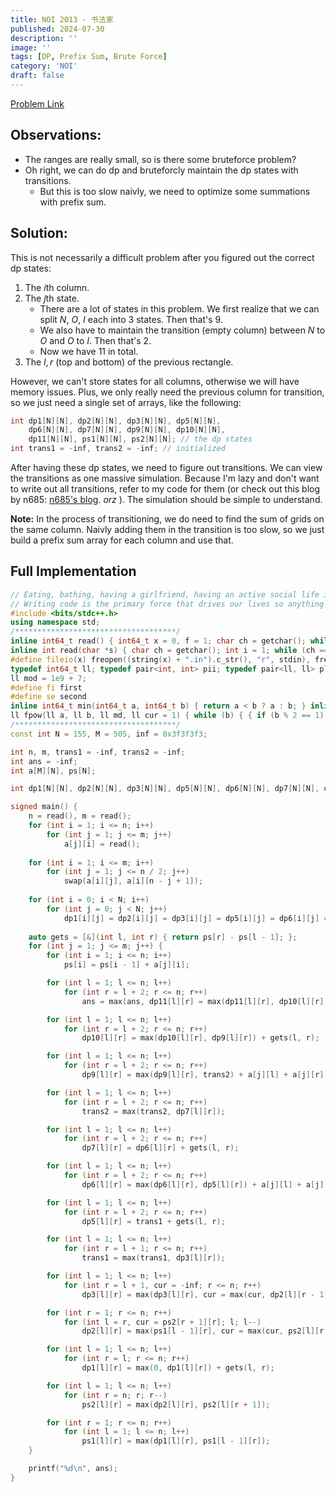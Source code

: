 ```yaml
---
title: NOI 2013 - 书法家
published: 2024-07-30
description: ''
image: ''
tags: [DP, Prefix Sum, Brute Force]
category: 'NOI'
draft: false 
---
```


<a href="https://loj.ac/p/2668" target="_blank"> Problem Link </a>

## Observations:

- The ranges are really small, so is there some bruteforce problem?
- Oh right, we can do dp and bruteforcly maintain the dp states with transitions.
  - But this is too slow naivly, we need to optimize some summations with prefix sum.

## Solution:

This is not necessarily a difficult problem after you figured out the correct dp states:

1. The $i$th column.
2. The $j$th state.
   - There are a lot of states in this problem. We first realize that we can split $N$, $O$, $I$ each into 3 states. Then that's $9$.
   - We also have to maintain the transition (empty column) between $N$ to $O$ and $O$ to $I$. Then that's $2$.
   - Now we have $11$ in total.
3. The $l, r$ (top and bottom) of the previous rectangle.

However, we can't store states for all columns, otherwise we will have memory issues. Plus, we only really need the previous column for transition, so we just need a single set of arrays, like the following:
```cpp
int dp1[N][N], dp2[N][N], dp3[N][N], dp5[N][N], 
    dp6[N][N], dp7[N][N], dp9[N][N], dp10[N][N], 
    dp11[N][N], ps1[N][N], ps2[N][N]; // the dp states
int trans1 = -inf, trans2 = -inf; // initialized
```

After having these dp states, we need to figure out transitions. We can view the transitions as one massive simulation. Because I'm lazy and don't want to write out all transitions, refer to my code for them (or check out this blog by n685: [n685's blog](https://nhuang685.github.io/noi/dp/2024/07/30/noi2013-calligraphy.html). $orz$ ). The simulation should be simple to understand. 

**Note:** In the process of transitioning, we do need to find the sum of grids on the same column. Naivly adding them in the transition is too slow, so we just build a prefix sum array for each column and use that.

## Full Implementation
```cpp
// Eating, bathing, having a girlfriend, having an active social life is incidental, it gets in the way of code time.
// Writing code is the primary force that drives our lives so anything that interrupts that is wasteful.
#include <bits/stdc++.h>
using namespace std;
/************************************/
inline int64_t read() { int64_t x = 0, f = 1; char ch = getchar(); while (ch<'0'|| ch>'9') { if(ch == '-') f = -1; ch = getchar(); } while (ch >= '0' && ch <= '9') { x = x * 10 + ch - '0'; ch = getchar();} return x * f; }
inline int read(char *s) { char ch = getchar(); int i = 1; while (ch == ' ' || ch == '\n') ch = getchar(); while (ch != ' ' && ch != '\n') s[i++] = ch, ch = getchar(); s[i] = '\0'; return i - 1; }
#define fileio(x) freopen((string(x) + ".in").c_str(), "r", stdin), freopen((string(x) + ".out").c_str(), "w", stdout)
typedef int64_t ll; typedef pair<int, int> pii; typedef pair<ll, ll> pll; typedef long double ld;
ll mod = 1e9 + 7;
#define fi first
#define se second
inline int64_t min(int64_t a, int64_t b) { return a < b ? a : b; } inline int64_t max(int64_t a, int64_t b) { return a > b ? a : b; }
ll fpow(ll a, ll b, ll md, ll cur = 1) { while (b) { { if (b % 2 == 1) cur *= a; } a *= a, b = b / 2, a %= md, cur %= md; } return cur % md; }
/************************************/
const int N = 155, M = 505, inf = 0x3f3f3f3;

int n, m, trans1 = -inf, trans2 = -inf;
int ans = -inf;
int a[M][N], ps[N];

int dp1[N][N], dp2[N][N], dp3[N][N], dp5[N][N], dp6[N][N], dp7[N][N], dp9[N][N], dp10[N][N], dp11[N][N], ps1[N][N], ps2[N][N];

signed main() {
    n = read(), m = read();
    for (int i = 1; i <= n; i++)
        for (int j = 1; j <= m; j++)
            a[j][i] = read();
    
    for (int i = 1; i <= m; i++)
        for (int j = 1; j <= n / 2; j++)
            swap(a[i][j], a[i][n - j + 1]);
    
    for (int i = 0; i < N; i++)
        for (int j = 0; j < N; j++) 
            dp1[i][j] = dp2[i][j] = dp3[i][j] = dp5[i][j] = dp6[i][j] = dp7[i][j] = dp9[i][j] = dp10[i][j] = dp11[i][j] = ps1[i][j] = ps2[i][j] = -inf;
    
    auto gets = [&](int l, int r) { return ps[r] - ps[l - 1]; };
    for (int j = 1; j <= m; j++) {
        for (int i = 1; i <= n; i++)
            ps[i] = ps[i - 1] + a[j][i];

        for (int l = 1; l <= n; l++)
            for (int r = l + 2; r <= n; r++)
                ans = max(ans, dp11[l][r] = max(dp11[l][r], dp10[l][r]) + a[j][l] + a[j][r]);

        for (int l = 1; l <= n; l++)
            for (int r = l + 2; r <= n; r++)
                dp10[l][r] = max(dp10[l][r], dp9[l][r]) + gets(l, r);

        for (int l = 1; l <= n; l++)
            for (int r = l + 2; r <= n; r++)
                dp9[l][r] = max(dp9[l][r], trans2) + a[j][l] + a[j][r];

        for (int l = 1; l <= n; l++)
            for (int r = l + 2; r <= n; r++)
                trans2 = max(trans2, dp7[l][r]);

        for (int l = 1; l <= n; l++)
            for (int r = l + 2; r <= n; r++)
                dp7[l][r] = dp6[l][r] + gets(l, r);

        for (int l = 1; l <= n; l++)
            for (int r = l + 2; r <= n; r++)
                dp6[l][r] = max(dp6[l][r], dp5[l][r]) + a[j][l] + a[j][r];

        for (int l = 1; l <= n; l++)
            for (int r = l + 2; r <= n; r++)
                dp5[l][r] = trans1 + gets(l, r);

        for (int l = 1; l <= n; l++)
            for (int r = l + 1; r <= n; r++)
                trans1 = max(trans1, dp3[l][r]);

        for (int l = 1; l <= n; l++)
            for (int r = l + 1, cur = -inf; r <= n; r++)
                dp3[l][r] = max(dp3[l][r], cur = max(cur, dp2[l][r - 1])) + gets(l, r);

        for (int r = 1; r <= n; r++)
            for (int l = r, cur = ps2[r + 1][r]; l; l--)
                dp2[l][r] = max(ps1[l - 1][r], cur = max(cur, ps2[l][r])) + gets(l, r);

        for (int l = 1; l <= n; l++)
            for (int r = l; r <= n; r++)
                dp1[l][r] = max(0, dp1[l][r]) + gets(l, r);

        for (int l = 1; l <= n; l++)
            for (int r = n; r; r--) 
                ps2[l][r] = max(dp2[l][r], ps2[l][r + 1]);

        for (int r = 1; r <= n; r++)
            for (int l = 1; l <= n; l++)
                ps1[l][r] = max(dp1[l][r], ps1[l - 1][r]);
    }

    printf("%d\n", ans);
}
```